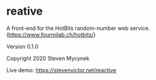 # reative

A front-end for the HotBits random-number web service.
(https://www.fourmilab.ch/hotbits/)

Version 0.1.0

Copyright 2020 Steven Mycynek

Live demo:
https://stevenvictor.net/reactive

